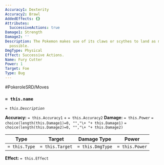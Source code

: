 ```yaml
---
Accuracy1: Dexterity
Accuracy2: Brawl
AddedEffects: {}
Attributes:
  SuccessiveActions: true
Damage1: Strength
Damage2: ''
Description: The Pokemon makes use of its claws or scythes to land as many hits as
  possible.
DmgType: Physical
Effect: Successive Actions.
Name: Fury Cutter
Power: 1
Target: Foe
Type: Bug
---
```


#PokeroleSRD/Moves

### `= this.name` 
*`= this.Description`*

**Accuracy:** `= this.Accuracy1` + `= this.Accuracy2`
**Damage:** `= this.Power` `= choice(length(this.Damage1)=0, "","\+ "+ this.Damage1)` `= choice(length(this.Damage2)=0, "","\+ "+ this.Damage2)`

| Type          | Target          | Damage Type          | Power          |
| ------------- | --------------- | ---------------- | -------------- |
| `= this.Type` | `= this.Target` | `= this.DmgType` | `= this.Power` | 

**Effect:** `= this.Effect`